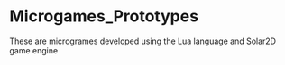 # Microgames_Prototypes
These are microgrames developed using the Lua language and Solar2D game engine 
